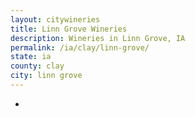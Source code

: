 ```yaml
---
layout: citywineries
title: Linn Grove Wineries
description: Wineries in Linn Grove, IA
permalink: /ia/clay/linn-grove/
state: ia
county: clay
city: linn grove
---
```

-
